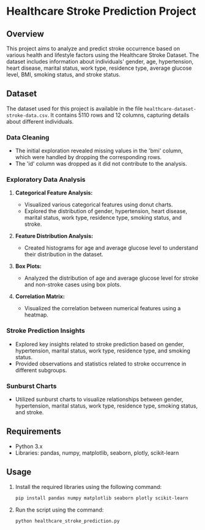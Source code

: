 # Healthcare Stroke Prediction Project

## Overview

This project aims to analyze and predict stroke occurrence based on various health and lifestyle factors using the Healthcare Stroke Dataset. The dataset includes information about individuals' gender, age, hypertension, heart disease, marital status, work type, residence type, average glucose level, BMI, smoking status, and stroke status.

## Dataset

The dataset used for this project is available in the file `healthcare-dataset-stroke-data.csv`. It contains 5110 rows and 12 columns, capturing details about different individuals.

### Data Cleaning

- The initial exploration revealed missing values in the 'bmi' column, which were handled by dropping the corresponding rows.
- The 'id' column was dropped as it did not contribute to the analysis.

### Exploratory Data Analysis

1. **Categorical Feature Analysis:**
   - Visualized various categorical features using donut charts.
   - Explored the distribution of gender, hypertension, heart disease, marital status, work type, residence type, smoking status, and stroke.

2. **Feature Distribution Analysis:**
   - Created histograms for age and average glucose level to understand their distribution in the dataset.

3. **Box Plots:**
   - Analyzed the distribution of age and average glucose level for stroke and non-stroke cases using box plots.

4. **Correlation Matrix:**
   - Visualized the correlation between numerical features using a heatmap.

### Stroke Prediction Insights

- Explored key insights related to stroke prediction based on gender, hypertension, marital status, work type, residence type, and smoking status.
- Provided observations and statistics related to stroke occurrence in different subgroups.

### Sunburst Charts

- Utilized sunburst charts to visualize relationships between gender, hypertension, marital status, work type, residence type, smoking status, and stroke.

## Requirements

- Python 3.x
- Libraries: pandas, numpy, matplotlib, seaborn, plotly, scikit-learn

## Usage

1. Install the required libraries using the following command:
   ```bash
   pip install pandas numpy matplotlib seaborn plotly scikit-learn
2. Run the script using the command:
   ```bash
   python healthcare_stroke_prediction.py
